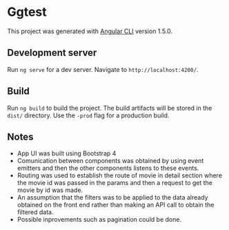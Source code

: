 # Ggtest

This project was generated with [Angular CLI](https://github.com/angular/angular-cli) version 1.5.0.

## Development server

Run `ng serve` for a dev server. Navigate to `http://localhost:4200/`.

## Build

Run `ng build` to build the project. The build artifacts will be stored in the `dist/` directory. Use the `-prod` flag for a production build.

## Notes

- App UI was built using Bootstrap 4
- Comunication between components was obtained by using event emitters and then the other components listens to these events.
- Routing was used to establish the route of movie in detail section where the movie id was passed in the params and then a request to get the movie by id was made.
- An assumption that the filters was to be applied to the data already obtained on the front end rather than making an API call to obtain the filtered data.
- Possible inprovements such as pagination could be done.
